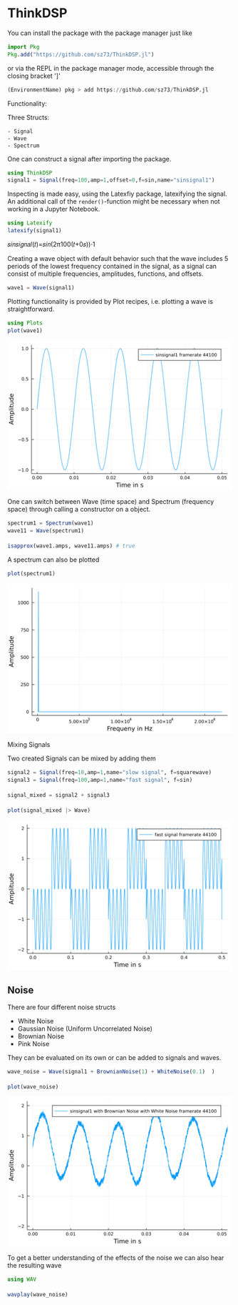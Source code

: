 # ThinkDSP

You can install the package with the package manager just like

```julia
import Pkg
Pkg.add("https://github.com/sz73/ThinkDSP.jl") 
```

or via the REPL in the package manager mode, accessible through the closing bracket ']'

```julia
(EnvironmentName) pkg > add https://github.com/sz73/ThinkDSP.jl
```


Functionality:

Three Structs: 

    - Signal
    - Wave 
    - Spectrum

One can construct a signal after importing the package.

```julia
using ThinkDSP
signal1 = Signal(freq=100,amp=1,offset=0,f=sin,name="sinsignal1")
```
Inspecting is made easy, using the Latexfiy package, latexifying the signal. An additional call of the `render()`-function might be necessary when not working in a Jupyter Notebook.

```julia
using Latexify
latexify(signal1)
```

𝑠𝑖𝑛𝑠𝑖𝑔𝑛𝑎𝑙(𝑡)=𝑠𝑖𝑛(2π100(𝑡+0𝑠))·1


Creating a wave object with default behavior such that the wave includes 5 periods of the lowest frequency contained in the signal, as a signal can consist of multiple frequencies, amplitudes, functions, and offsets.

```julia
wave1 = Wave(signal1)
```

Plotting functionality is provided by Plot recipes, i.e. plotting a wave is straightforward.

```julia
using Plots
plot(wave1)
```

![](media/wave_plot.svg)

One can switch between Wave (time space) and Spectrum (frequency space) through calling a constructor on a object.

```julia
spectrum1 = Spectrum(wave1)
wave11 = Wave(spectrum1)

isapprox(wave1.amps, wave11.amps) # true
```

A spectrum can also be plotted


```julia
plot(spectrum1)
```

![](media/spectrum_plot.svg)

Mixing Signals

Two created Signals can be mixed by adding them

```julia
signal2 = Signal(freq=10,amp=1,name="slow signal", f=squarewave)
signal3 = Signal(freq=100,amp=1,name="fast signal", f=sin)

signal_mixed = signal2 + signal3

plot(signal_mixed |> Wave)
```

![](media/mixed_signals_plot.svg)


## Noise

There are four different noise structs

- White Noise
- Gaussian Noise (Uniform Uncorrelated Noise)
- Brownian Noise
- Pink Noise

They can be evaluated on its own or can be added to signals and waves.

```julia
wave_noise = Wave(signal1 + BrownianNoise(1) + WhiteNoise(0.1)  ) 

plot(wave_noise)
```
![](media/wave_noise_plot.svg)

To get a better understanding of the effects of the noise we can also hear the resulting wave


```julia
using WAV

wavplay(wave_noise)
```




